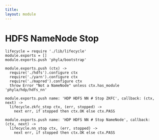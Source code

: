 ```yaml
---
title: 
layout: module
---
```


# HDFS NameNode Stop

    lifecycle = require './lib/lifecycle'
    module.exports = []
    module.exports.push 'phyla/bootstrap'

    module.exports.push (ctx) ->
      require('./hdfs').configure ctx
      require('./yarn').configure ctx
      require('./mapred').configure ctx
      throw Error "Not a NameNode" unless ctx.has_module 'phyla/hdp/hdfs_nn'

    module.exports.push name: 'HDP HDFS NN # Stop ZKFC', callback: (ctx, next) ->
      lifecycle.zkfc_stop ctx, (err, stopped) ->
        next err, if stopped then ctx.OK else ctx.PASS

    module.exports.push name: 'HDP HDFS NN # Stop NameNode', callback: (ctx, next) ->
      lifecycle.nn_stop ctx, (err, stopped) ->
        next err, if stopped then ctx.OK else ctx.PASS
